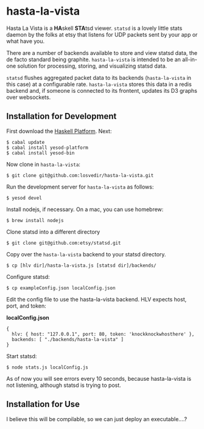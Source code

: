 hasta-la-vista
==============

Hasta La Vista is a **HA**skell **STA**tsd viewer. `statsd` is a lovely little
stats daemon by the folks at etsy that listens for UDP packets sent by your app
or what have you.

There are a number of backends available to store and view statsd data, the de
facto standard being graphite. `hasta-la-vista` is intended to be an all-in-one
solution for processing, storing, and visualizing statsd data.

`statsd` flushes aggregated packet data to its backends (`hasta-la-vista` in this
case) at a configurable rate. `hasta-la-vista` stores this data in a redis
backend and, if someone is connected to its frontent, updates its D3 graphs
over websockets.

Installation for Development
----------------------------

First download the [Haskell Platform](http://www.haskell.org/platform/). Next:

    $ cabal update
    $ cabal install yesod-platform
    $ cabal install yesod-bin

Now clone in `hasta-la-vista`:

    $ git clone git@github.com:losvedir/hasta-la-vista.git

Run the development server for `hasta-la-vista` as follows:

    $ yesod devel

Install nodejs, if necessary. On a mac, you can use homebrew:

    $ brew install nodejs

Clone statsd into a different directory

    $ git clone git@github.com:etsy/statsd.git

Copy over the `hasta-la-vista` backend to your statsd directory.

    $ cp [hlv dir]/hasta-la-vista.js [statsd dir]/backends/

Configure statsd:

    $ cp exampleConfig.json localConfig.json

Edit the config file to use the hasta-la-vista backend. HLV expects host, port, and token:

**localConfig.json**

    {
      hlv: { host: "127.0.0.1", port: 80, token: 'knockknockwhosthere' },
      backends: [ "./backends/hasta-la-vista" ]
    }

Start statsd:

    $ node stats.js localConfig.js

As of now you will see errors every 10 seconds, because hasta-la-vista is not listening,
although statsd is trying to post.




Installation for Use
--------------------

I believe this will be compilable, so we can just deploy an executable....?
